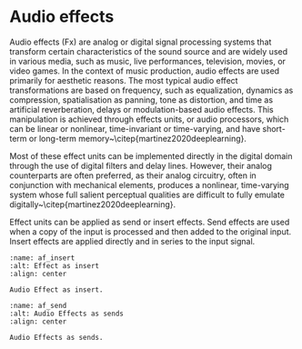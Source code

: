 # Audio effects

Audio effects (Fx) are analog or digital signal processing systems that transform certain characteristics of the sound source and are widely used in various media, such as music, live performances, television, movies, or video games.
In the context of music production, audio effects are used primarily for aesthetic reasons. The most typical audio effect transformations are based on frequency, such as equalization, dynamics as compression, spatialisation as panning, tone as distortion, and time as artificial reverberation, delays or modulation-based audio effects. This manipulation is achieved through effects units, or audio processors, which can be linear or nonlinear, time-invariant or time-varying, and have short-term or long-term memory~\citep{martinez2020deeplearning}.

Most of these effect units can be implemented directly in the digital domain through the use of digital filters and delay lines. However, their analog counterparts are often preferred, as their analog circuitry, often in conjunction with mechanical elements, produces a nonlinear, time-varying system whose full salient perceptual qualities are difficult to fully emulate digitally~\citep{martinez2020deeplearning}.
 
Effect units can be applied as send or insert effects. Send effects are used when a copy of the input is processed and then added to the original input. Insert effects are applied directly and in series to the input signal.

```{figure} /assets/figures/audio-effects/inserts.svg
:name: af_insert
:alt: Effect as insert
:align: center

Audio Effect as insert.
```

```{figure} /assets/figures/audio-effects/sends.svg
:name: af_send
:alt: Audio Effects as sends
:align: center

Audio Effects as sends.
```
